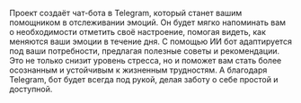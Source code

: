 Проект создаёт чат-бота в Telegram, который станет вашим помощником в отслеживании эмоций. Он будет мягко напоминать вам о необходимости отметить своё настроение, помогая видеть, как меняются ваши эмоции в течение дня. С помощью ИИ бот адаптируется под ваши потребности, предлагая полезные советы и рекомендации. Это не только снизит уровень стресса, но и поможет вам стать более осознанным и устойчивым к жизненным трудностям. А благодаря Telegram, бот будет всегда под рукой, делая заботу о себе простой и доступной.
